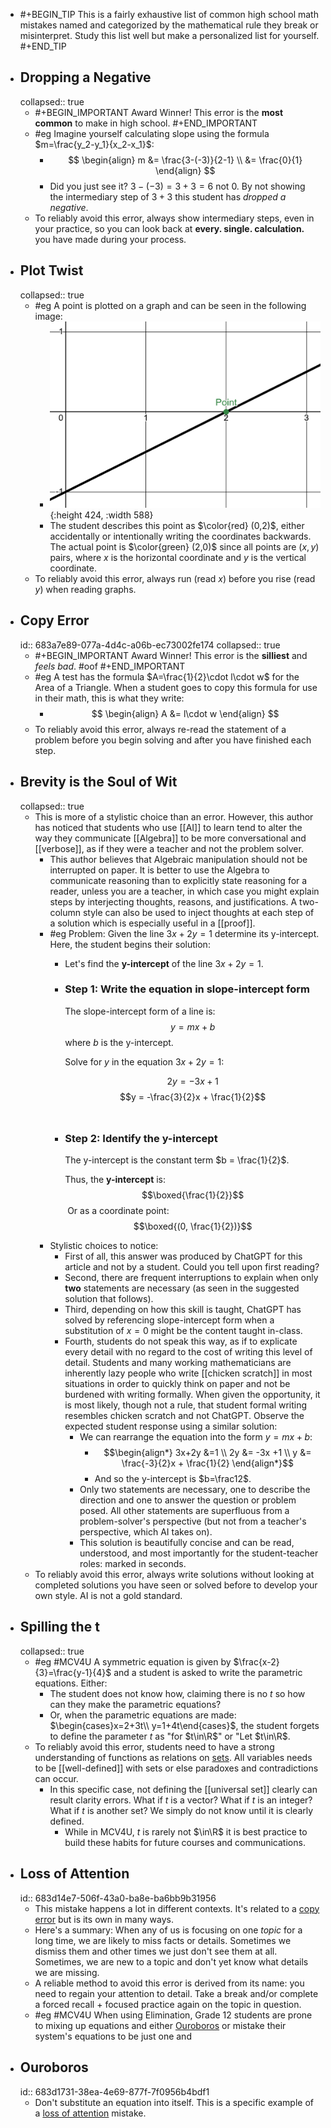 - #+BEGIN_TIP
  This is a fairly exhaustive list of common high school math mistakes named and categorized by the mathematical rule they break or misinterpret. Study this list well but make a personalized list for yourself.
  #+END_TIP
- ## Dropping a Negative
  collapsed:: true
	- #+BEGIN_IMPORTANT
	  Award Winner!  This error is the **most common** to make in high school.
	  #+END_IMPORTANT
	- #eg Imagine yourself calculating slope using the formula $m=\frac{y_2-y_1}{x_2-x_1}$:
		- $$ \begin{align}
		  m &= \frac{3-(-3)}{2-1} \\
		  &= \frac{0}{1}
		  \end{align} $$
		- Did you just see it? $3-(-3) = 3+3 = 6$ not $0$. By not showing the intermediary step of $3+3$ this student has *dropped a negative*.
	- To reliably avoid this error, always show intermediary steps, even in your practice, so you can look back at **every. single. calculation.** you have made during your process.
- ## Plot Twist
  collapsed:: true
	- #eg A point is plotted on a graph and can be seen in the following image:
		- ![image.png](../assets/image_1748665423882_0.png){:height 424, :width 588}
		- The student describes this point as $\color{red} (0,2)$, either accidentally or intentionally writing the coordinates backwards. The actual point is $\color{green} (2,0)$ since all points are $(x,y)$ pairs, where $x$ is the horizontal coordinate and $y$ is the vertical coordinate.
	- To reliably avoid this error, always run (read $x$) before you rise (read $y$) when reading graphs.
- ## Copy Error
  id:: 683a7e89-077a-4d4c-a06b-ec73002fe174
  collapsed:: true
	- #+BEGIN_IMPORTANT
	  Award Winner! This error is the **silliest** and *feels bad*. #oof
	  #+END_IMPORTANT
	- #eg A test has the formula $A=\frac{1}{2}\cdot l\cdot w$ for the Area of a Triangle. When a student goes to copy this formula for use in their math, this is what they write:
		- $$ \begin{align}
		  A &= l\cdot w
		  \end{align} $$
	- To reliably avoid this error, always re-read the statement of a problem before you begin solving and after you have finished each step.
- ## Brevity is the Soul of Wit
  collapsed:: true
	- This is more of a stylistic choice than an error. However, this author has noticed that students who use [[AI]] to learn tend to alter the way they communicate [[Algebra]] to be more conversational and [[verbose]], as if they were a teacher and not the problem solver.
		- This author believes that Algebraic manipulation should not be interrupted on paper. It is better to use the Algebra to communicate reasoning than to explicitly state reasoning for a reader, unless you are a teacher, in which case you might explain steps by interjecting thoughts, reasons, and justifications. A two-column style can also be used to inject thoughts at each step of a solution which is especially useful in a [[proof]].
		- #eg Problem:  Given the line $3x+2y=1$ determine its y-intercept. Here, the student begins their solution:
			- Let's find the **y-intercept** of the line $3x+2y=1$.
			- ### Step 1: Write the equation in slope-intercept form
			  
			  The slope-intercept form of a line is:
			  $$y=mx+b$$
			  where $b$ is the y-intercept.
			  
			  Solve for $y$ in the equation $3x+2y=1$:
			  
			  $$2y=−3x+1$$
			  $$y = -\frac{3}{2}x + \frac{1}{2}$$​
			- ### Step 2: Identify the y-intercept
			  
			  The y-intercept is the constant term $b = \frac{1}{2}$​.
			  
			  Thus, the **y-intercept** is:
			  $$\boxed{\frac{1}{2}}$$​​
			  Or as a coordinate point:
			  $$\boxed{(0, \frac{1}{2})}$$
		- Stylistic choices to notice:
			- First of all, this answer was produced by ChatGPT for this article and not by a student. Could you tell upon first reading?
			- Second, there are frequent interruptions to explain when only **two** statements are necessary (as seen in the suggested solution that follows).
			- Third, depending on how this skill is taught, ChatGPT has solved by referencing slope-intercept form when a substitution of $x=0$ might be the content taught in-class.
			- Fourth, students do not speak this way, as if to explicate every detail with no regard to the cost of writing this level of detail. Students and many working mathematicians are inherently lazy people who write [[chicken scratch]] in most situations in order to quickly think on paper and not be burdened with writing formally. When given the opportunity, it is most likely, though not a rule, that student formal writing resembles chicken scratch and not ChatGPT. Observe the expected student response using a similar solution:
				- We can rearrange the equation into the form $y=mx+b$:
					- $$\begin{align*}
					  3x+2y &=1 \\
					  2y &= -3x +1 \\
					  y &= \frac{-3}{2}x + \frac{1}{2}
					  \end{align*}$$
					- And so the y-intercept is $b=\frac12$.
				- Only two statements are necessary, one to describe the direction and one to answer the question or problem posed. All other statements are superfluous from a problem-solver's perspective (but not from a teacher's perspective, which AI takes on).
				- This solution is beautifully concise and can be read, understood, and most importantly for the student-teacher roles:  marked in seconds.
	- To reliably avoid this error, always write solutions without looking at completed solutions you have seen or solved before to develop your own style. AI is not a gold standard.
- ## Spilling the t
  collapsed:: true
	- #eg #MCV4U A symmetric equation is given by $\frac{x-2}{3}=\frac{y-1}{4}$ and a student is asked to write the parametric equations. Either:
		- The student does not know how, claiming there is no $t$ so how can they make the parametric equations?
		- Or, when the parametric equations are made: $\begin{cases}x=2+3t\\ y=1+4t\end{cases}$, the student forgets to define the parameter $t$ as "for $t\in\R$" or "Let $t\in\R$.
	- To reliably avoid this error, students need to have a strong understanding of functions as relations on [sets]([[set]]). All variables needs to be [[well-defined]] with sets or else paradoxes and contradictions can occur.
		- In this specific case, not defining the [[universal set]] clearly can result clarity errors. What if $t$ is a vector? What if $t$ is an integer? What if $t$ is another set? We simply do not know until it is clearly defined.
			- While in MCV4U, $t$ is rarely not $\in\R$ it is best practice to build these habits for future courses and communications.
- ## Loss of Attention
  id:: 683d14e7-506f-43a0-ba8e-ba6bb9b31956
	- This mistake happens a lot in different contexts. It's related to a [copy error](((683a7e89-077a-4d4c-a06b-ec73002fe174))) but is its own in many ways.
	- Here's a summary:  When any of us is focusing on one *topic* for a long time, we are likely to miss facts or details. Sometimes we dismiss them and other times we just don't see them at all. Sometimes, we are new to a topic and don't yet know what details we are missing.
	- A reliable method to avoid this error is derived from its name:  you need to regain your attention to detail. Take a break and/or complete a forced recall + focused practice again on the topic in question.
	- #eg #MCV4U When using Elimination, Grade 12 students are prone to mixing up equations and either [Ouroboros](((683d1731-38ea-4e69-877f-7f0956b4bdf1))) or mistake their system's equations to be just one and
- ## Ouroboros
  id:: 683d1731-38ea-4e69-877f-7f0956b4bdf1
	- Don't substitute an equation into itself. This is a specific example of a [loss of attention](((683d14e7-506f-43a0-ba8e-ba6bb9b31956))) mistake.